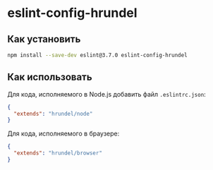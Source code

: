 # eslint-config-hrundel

## Как установить

```bash
npm install --save-dev eslint@3.7.0 eslint-config-hrundel
```

## Как использовать

Для кода, исполняемого в Node.js добавить файл `.eslintrc.json`:

```json
{
  "extends": "hrundel/node"
}
```

Для кода, исполняемого в браузере:

```json
{
  "extends": "hrundel/browser"
}
```
